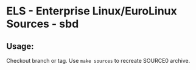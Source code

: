 # ELS - Enterprise Linux/EuroLinux Sources - sbd
 
## Usage:
  Checkout branch or tag. Use `make sources` to recreate  SOURCE0 archive.
